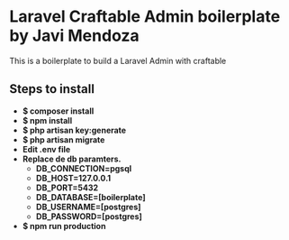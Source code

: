 # Laravel Craftable Admin boilerplate by Javi Mendoza
This is a boilerplate to build a Laravel Admin with craftable
## Steps to install
- **$ composer install**
- **$ npm install**
- **$ php artisan key:generate**
- **$ php artisan migrate**
- **Edit .env file**
- **Replace de db paramters.**
  - **DB_CONNECTION=pgsql**
  - **DB_HOST=127.0.0.1**
  - **DB_PORT=5432**
  - **DB_DATABASE=[boilerplate]**
  - **DB_USERNAME=[postgres]**
  - **DB_PASSWORD=[postgres]**
- **$ npm run production**

